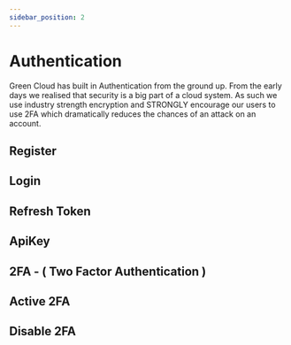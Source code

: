 ```yaml
---
sidebar_position: 2
---
```


# Authentication

Green Cloud has built in Authentication from the ground up. From the early days we realised that security is a big part of a cloud system. As such we use industry strength encryption and STRONGLY encourage our users to use 2FA which dramatically reduces the chances of an attack on an account.

## Register

## Login

## Refresh Token

## ApiKey

## 2FA - ( Two Factor Authentication )

## Active 2FA

## Disable 2FA